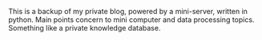 This is a backup of my private blog, powered by a mini-server, written in python. 
Main points concern to mini computer and data processing topics.
Something like a private knowledge database.
